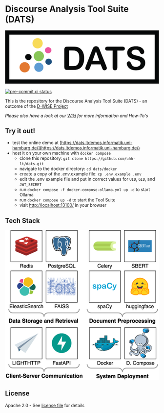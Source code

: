 # Discourse Analysis Tool Suite (DATS)

![DATS Logo](assets/DATS_colour.png)

[![pre-commit.ci status](https://results.pre-commit.ci/badge/github/uhh-lt/dats/mwp_v1.svg)](https://results.pre-commit.ci/latest/github/uhh-lt/dats/mwp_v1)

This is the repository for the Discourse Analysis Tool Suite (DATS) - an outcome of
the [D-WISE Project](https://www.dwise.uni-hamburg.de/)

_Please also have a look at our [Wiki](https://github.com/uhh-lt/dats/wiki) for more information and How-To's_

## Try it out!

- test the online demo at [https://dats.ltdemos.informatik.uni-hamburg.de/](https://dats.ltdemos.informatik.uni-hamburg.de/)
- host it on your own machine with `docker compose`
  - clone this repository: `git clone https://github.com/uhh-lt/dats.git`
  - navigate to the docker directory: `cd dats/docker`
  - create a copy of the .env.example file: `cp .env.example .env`
  - edit the .env example file and put in correct values for `UID`, `GID`, and `JWT_SECRET`
  - run `docker compose -f docker-compose-ollama.yml up -d` to start Ollama
  - run `docker compose up -d` to start the Tool Suite
  - visit [http://localhost:13100/](http://localhost:13100/) in your browser

## Tech Stack

![TechStack](assets/DATS_Arch-backend-techstack.drawio.png)

## License

Apache 2.0 - See [license file](LICENSE) for details
